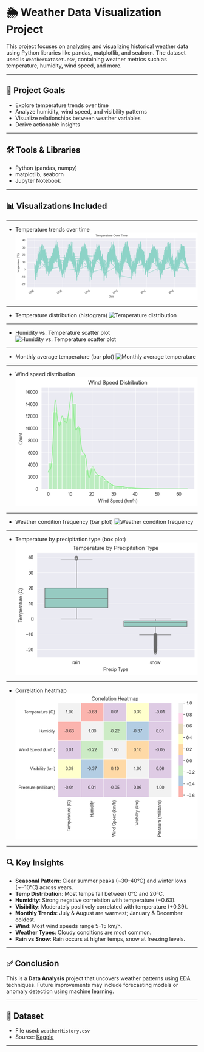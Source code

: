 # 🌦️ Weather Data Visualization Project

This project focuses on analyzing and visualizing historical weather data using Python libraries like pandas, matplotlib, and seaborn. The dataset used is `WeatherDataset.csv`, containing weather metrics such as temperature, humidity, wind speed, and more.

---

## 📌 Project Goals

- Explore temperature trends over time
- Analyze humidity, wind speed, and visibility patterns
- Visualize relationships between weather variables
- Derive actionable insights

---

## 🛠️ Tools & Libraries

- Python (pandas, numpy)
- matplotlib, seaborn
- Jupyter Notebook

---

## 📊 Visualizations Included

---
- Temperature trends over time
![Temperature trends over time](Figs/Temperature%20Over%20Time.png)
---

- Temperature distribution (histogram)
![Temperature distribution](Figs/Temperature)
---

- Humidity vs. Temperature scatter plot
![Humidity vs. Temperature scatter plot](Figs/Humidity%20vs.%20Temperature.png)
---

- Monthly average temperature (bar plot)
![Monthly average temperature](Figs/Monthly%20Average%20Temperature.png)
---

- Wind speed distribution
![Wind speed distribution](Figs/Wind%20Speed%20Distribution.png)
---
- Weather condition frequency (bar plot)
![Weather condition frequency](Figs/Weather%20Condition%20Frequency.png)
---

- Temperature by precipitation type (box plot)
![Temperature by precipitation type](Figs/Temperature%20by%20Precipitation%20Type.png)
---

- Correlation heatmap
![Correlation heatmap](Figs/Correlation%20Heatmap.png)
---

## 🔍 Key Insights

- **Seasonal Pattern**: Clear summer peaks (~30–40°C) and winter lows (~−10°C) across years.
- **Temp Distribution**: Most temps fall between 0°C and 20°C.
- **Humidity**: Strong negative correlation with temperature (−0.63).
- **Visibility**: Moderately positively correlated with temperature (+0.39).
- **Monthly Trends**: July & August are warmest; January & December coldest.
- **Wind**: Most wind speeds range 5–15 km/h.
- **Weather Types**: Cloudy conditions are most common.
- **Rain vs Snow**: Rain occurs at higher temps, snow at freezing levels.

---

## ✅ Conclusion

This is a **Data Analysis** project that uncovers weather patterns using EDA techniques. Future improvements may include forecasting models or anomaly detection using machine learning.

---

## 📁 Dataset

- File used: `weatherHistory.csv`
- Source: [Kaggle](https://www.kaggle.com)

---
